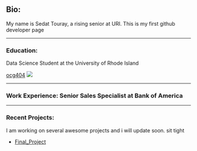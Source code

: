 ## Bio:
My name is Sedat Touray, a rising senior at URI. This is my first github developer page

---
### Education: 
Data Science Student at the University of Rhode Island

[ocg404](/final)
<img src="images/IMG_0525.jpg?raw=true"/>

---
### Work Experience: Senior Sales Specialist at Bank of America


---
### Recent Projects: 
I am working on several awesome projects and i will update soon. sit tight


- [Final_Project](file:///C:/Users/cdat2ray/Downloads/Ocg404%20final%20presentation.pdf)
